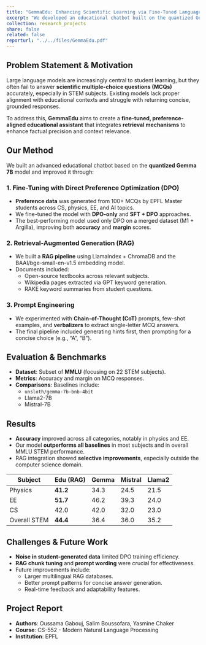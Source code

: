 ```yaml
---
title: "GemmaEdu: Enhancing Scientific Learning via Fine-Tuned Language Models and RAG"
excerpt: "We developed an educational chatbot built on the quantized Gemma 7B model, optimized with Direct Preference Optimization (DPO) and enhanced with Retrieval-Augmented Generation (RAG). By leveraging fine-tuning on student-generated preference data and incorporating relevant external documents, our system significantly improves accuracy in answering STEM multiple-choice questions, outperforming baseline models like Mistral and Llama2."
collection: research_projects
share: false
related: false
reporturl: "../../files/GemmaEdu.pdf"
---
```


## Problem Statement & Motivation

Large language models are increasingly central to student learning, but they often fail to answer **scientific multiple-choice questions (MCQs)** accurately, especially in STEM subjects. Existing models lack proper alignment with educational contexts and struggle with returning concise, grounded responses.

To address this, **GemmaEdu** aims to create a **fine-tuned, preference-aligned educational assistant** that integrates **retrieval mechanisms** to enhance factual precision and context relevance.

## Our Method

We built an advanced educational chatbot based on the **quantized Gemma 7B** model and improved it through:

### 1. Fine-Tuning with Direct Preference Optimization (DPO)

- **Preference data** was generated from 100+ MCQs by EPFL Master students across CS, physics, EE, and AI topics.
- We fine-tuned the model with **DPO-only** and **SFT + DPO** approaches.
- The best-performing model used only DPO on a merged dataset (M1 + Argilla), improving both **accuracy** and **margin** scores.

### 2. Retrieval-Augmented Generation (RAG)

- We built a **RAG pipeline** using LlamaIndex + ChromaDB and the BAAI/bge-small-en-v1.5 embedding model.
- Documents included:
  - Open-source textbooks across relevant subjects.
  - Wikipedia pages extracted via GPT keyword generation.
  - RAKE keyword summaries from student questions.

### 3. Prompt Engineering

- We experimented with **Chain-of-Thought (CoT)** prompts, few-shot examples, and **verbalizers** to extract single-letter MCQ answers.
- The final pipeline included generating hints first, then prompting for a concise choice (e.g., “A”, “B”).

## Evaluation & Benchmarks

- **Dataset**: Subset of **MMLU** (focusing on 22 STEM subjects).
- **Metrics**: Accuracy and margin on MCQ responses.
- **Comparisons**: Baselines include:
  - `unsloth/gemma-7b-bnb-4bit`
  - Llama2-7B
  - Mistral-7B

## Results

- **Accuracy** improved across all categories, notably in physics and EE.
- Our model **outperforms all baselines** in most subjects and in overall MMLU STEM performance.
- RAG integration showed **selective improvements**, especially outside the computer science domain.

| Subject       | Edu (RAG) | Gemma | Mistral | Llama2 |
|---------------|-----------|-------|---------|--------|
| Physics       | **41.2**  | 34.3  | 24.5    | 21.5   |
| EE            | **51.7**  | 46.2  | 39.3    | 24.0   |
| CS            | 42.0      | 42.0  | 32.0    | 23.0   |
| Overall STEM  | **44.4**  | 36.4  | 36.0    | 35.2   |

## Challenges & Future Work

- **Noise in student-generated data** limited DPO training efficiency.
- **RAG chunk tuning** and **prompt wording** were crucial for effectiveness.
- Future improvements include:
  - Larger multilingual RAG databases.
  - Better prompt patterns for concise answer generation.
  - Real-time feedback and adaptability features.


## Project Report

- **Authors**: Oussama Gabouj, Salim Boussofara, Yasmine Chaker
- **Course**: CS-552 - Modern Natural Language Processing
- **Institution**: EPFL  
